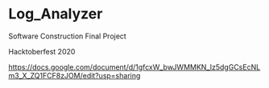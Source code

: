 # Log_Analyzer 
Software Construction Final Project

Hacktoberfest 2020

https://docs.google.com/document/d/1gfcxW_bwJWMMKN_Iz5dgGCsEcNLm3_X_ZQ1FCF8zJOM/edit?usp=sharing
